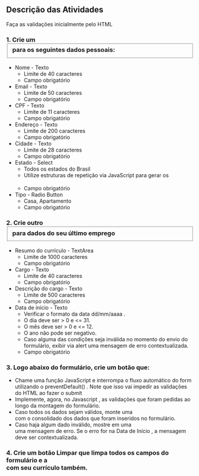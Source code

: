## Descrição das Atividades

Faça as validações inicialmente pelo HTML
### 1. Crie um <fieldset> para os seguintes dados pessoais:
  * Nome - Texto
    * Limite de 40 caracteres
    * Campo obrigatório
  * Email - Texto
    * Limite de 50 caracteres
    * Campo obrigatório
  * CPF - Texto
    * Limite de 11 caracteres
    * Campo obrigatório
  * Endereço - Texto
    * Limite de 200 caracteres
    * Campo obrigatório
  * Cidade - Texto
    * Limite de 28 caracteres
    * Campo obrigatório
  * Estado - Select
    * Todos os estados do Brasil
    * Utilize estruturas de repetição via JavaScript para gerar os <option>
    * Campo obrigatório
  * Tipo - Radio Button
    * Casa, Apartamento
    * Campo obrigatório
### 2. Crie outro <fieldset> para dados do seu último emprego
  * Resumo do currículo - TextArea
    * Limite de 1000 caracteres
    * Campo obrigatório
  * Cargo - Texto
    * Limite de 40 caracteres
    * Campo obrigatório
  * Descrição do cargo - Texto
    * Limite de 500 caracteres
    * Campo obrigatório
  * Data de início - Texto
    * Verificar o formato da data dd/mm/aaaa .
    * O dia deve ser > 0 e <= 31.
    * O mês deve ser > 0 e <= 12.
    * O ano não pode ser negativo.
    * Caso alguma das condições seja inválida no momento do envio do formulário, exibir via alert uma mensagem de erro contextualizada.
    * Campo obrigatório
### 3. Logo abaixo do formulário, crie um botão que:
  * Chame uma função JavaScript e interrompa o fluxo automático do form utilizando o preventDefault() . Note que isso vai impedir as validações do HTML ao fazer o submit
  * Implemente, agora, no Javascript , as validações que foram pedidas ao longo da montagem do formulário.
  * Caso todos os dados sejam válidos, monte uma <div> com o consolidado dos dados que foram inseridos no formulário.
  * Caso haja algum dado inválido, mostre em uma <div> uma mensagem de erro. Se o erro for na Data de Início , a mensagem deve ser contextualizada.
### 4. Crie um botão Limpar que limpa todos os campos do formulário e a <div> com seu currículo também.